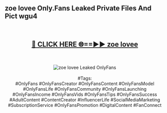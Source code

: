 <h2>zoe lovee Only.Fans Leaked Private Files And Pict wgu4</h2>
<br>
<div align="center">
<h2><a href="https://mediafiles.top/zoe_lovee" rel="nofollow">🔴 CLICK HERE 🌐==►► zoe lovee</a></h2>
<br>
<br>
<a href="https://mediafiles.top/zoe_lovee" rel="nofollow" data-target="animated-image.originalLink"><img src="https://i.ibb.co.com/WyWwxjT/player-gif2.gif" alt="zoe lovee Leaked OnlyFans" style="max-width: 100%; display: inline-block;" data-target="animated-image.originalImage"></a>
<br><br>
#Tags:
<br>
#OnlyFans #OnlyFansCreator #OnlyFansContent #OnlyFansModel #OnlyFansLife #OnlyFansCommunity #OnlyFansLaunching #OnlyFansIncome #OnlyFansVids #OnlyFansTips #OnlyFansSuccess #AdultContent #ContentCreator #InfluencerLife #SocialMediaMarketing #SubscriptionService #OnlyFansPromotion #DigitalContent #FanConnect
</div>
<br>
